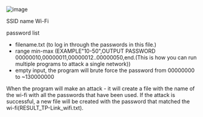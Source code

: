 ![image](https://github.com/v3sp4n/wifi-bruteforce/assets/57196133/f8dbd271-8513-40c4-94dd-39e5c1b12a04)

SSID name Wi-Fi

password list 
<ul>
  <li>filename.txt (to log in through the passwords in this file.)</li>
  <li>range min-max (EXAMPLE"10-50",OUTPUT PASSWORD 00000010,00000011,00000012..00000050,end.(This is how you can run multiple programs to attack a single network))</li>
  <li>empty input, the program will brute force the password from 00000000 to ~130000000</li>
</ul>

When the program will make an attack - it will create a file with the name of the wi-fi with all the passwords that have been used.
If the attack is successful, a new file will be created with the password that matched the wi-fi(RESULT_TP-Link_wifi.txt).
